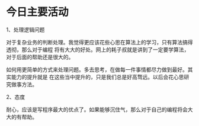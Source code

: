 # 今日主要活动

1、处理逻辑问题

对于复杂业务的判断处理。我觉得更应该花些心思在算法上的学习，只有算法搞得透彻，那么对于编程
将有大大的好处。网上的耗子叔就是讲到了一定要学算法，对于后面的帮助还是很大的。

如何用更简单的方式来处理问题。多去思考，在做每一件事情都尽力做到最好。其实能力的提升就是
在这些当中提升的，只是我们总是好高骛远。以后会花心思研究做事方法。


2、态度

耐心，应该是写程序最大的优点了。如果能够沉住气，那么对于自己的编程将会大大的有帮助。





